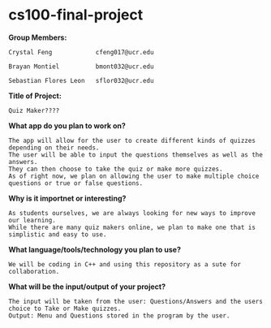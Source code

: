 # cs100-final-project

**Group Members:**
```
Crystal Feng            cfeng017@ucr.edu

Brayan Montiel          bmont032@ucr.edu

Sebastian Flores Leon   sflor032@ucr.edu
```

**Title of Project:** 
```
Quiz Maker????
```

**What app do you plan to work on?**
```
The app will allow for the user to create different kinds of quizzes depending on their needs.
The user will be able to input the questions themselves as well as the answers.
They can then choose to take the quiz or make more quizzes.
As of right now, we plan on allowing the user to make multiple choice questions or true or false questions.
```

**Why is it importnet or interesting?**
```
As students ourselves, we are always looking for new ways to improve our learning. 
While there are many quiz makers online, we plan to make one that is simplistic and easy to use. 
```

**What language/tools/technology you plan to use?**
```
We will be coding in C++ and using this repository as a sute for collaboration.
```

**What will be the input/output of your project?**
```
The input will be taken from the user: Questions/Answers and the users choice to Take or Make quizzes. 
Output: Menu and Questions stored in the program by the user.
```
